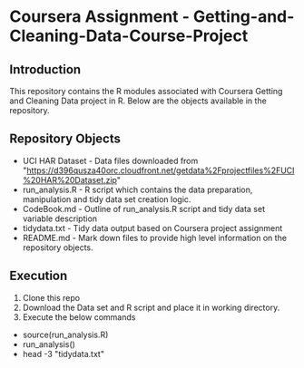 # Coursera Assignment - Getting-and-Cleaning-Data-Course-Project 

## Introduction

This repository contains the R modules associated with Coursera Getting and Cleaning Data project in R. Below are the objects available in the repository.

## Repository Objects

* UCI HAR Dataset - Data files downloaded from "https://d396qusza40orc.cloudfront.net/getdata%2Fprojectfiles%2FUCI%20HAR%20Dataset.zip"
* run_analysis.R - R script which contains the data preparation,  manipulation and tidy data set creation logic. 
* CodeBook.md - Outline of run_analysis.R script and tidy data set variable description
* tidydata.txt - Tidy data output based on Coursera project assignment
* README.md - Mark down files to provide high level information on the repository objects. 

## Execution

1. Clone this repo
2. Download the Data set and R script and place it in working directory. 
3. Execute the below commands

* source(run_analysis.R)
* run_analysis()
* head -3 "tidydata.txt"
